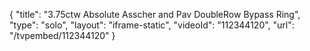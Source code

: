 {
    "title": "3.75ctw Absolute Asscher and Pav DoubleRow Bypass Ring",
    "type": "solo",
    "layout": "iframe-static",
    "videoId": "112344120",
    "url": "\/tvpembed\/112344120"
}